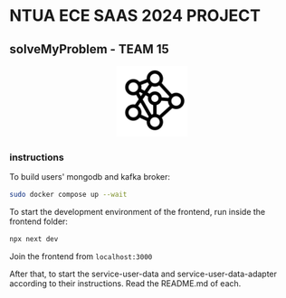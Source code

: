 # NTUA ECE SAAS 2024 PROJECT
  
## solveMyProblem - TEAM 15

<p align="center">
  <img src="frontend/public/assets/images/logo.svg" width="25%"/>
</p>

### instructions

To build users' mongodb and kafka broker:

```sh
sudo docker compose up --wait
```

To start the development environment of the frontend, run inside the frontend folder:
```sh
npx next dev
```
Join the frontend from `localhost:3000`

After that, to start the service-user-data and service-user-data-adapter according to their instructions. Read the README.md of each.
